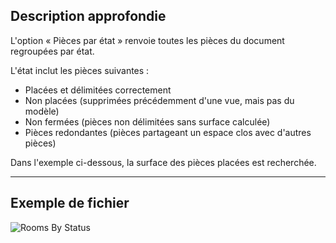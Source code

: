 ## Description approfondie
L'option « Pièces par état » renvoie toutes les pièces du document regroupées par état.

L'état inclut les pièces suivantes :
- Placées et délimitées correctement
- Non placées (supprimées précédemment d'une vue, mais pas du modèle)
- Non fermées (pièces non délimitées sans surface calculée)
- Pièces redondantes (pièces partageant un espace clos avec d'autres pièces)

Dans l'exemple ci-dessous, la surface des pièces placées est recherchée.
___
## Exemple de fichier

![Rooms By Status](./DSRevitNodesUI.RoomsByStatus_img.jpg)
